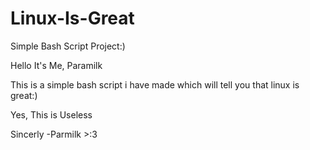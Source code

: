 # Linux-Is-Great
Simple Bash Script Project:)

Hello It's Me, Paramilk

This is a simple bash script i have made which will tell you that linux is great:)

Yes, This is Useless

Sincerly
-Parmilk >:3
